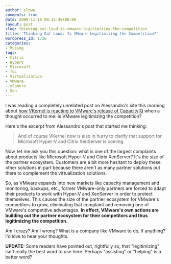 ```yaml
---
author: slowe
comments: true
date: 2009-11-16 09:13:45+00:00
layout: post
slug: thinking-out-loud-is-vmware-legitimizing-the-competition
title: 'Thinking Out Loud: Is VMware Legitimizing the Competition?'
wordpress_id: 1736
categories:
- Musing
tags:
- Citrix
- HyperV
- Microsoft
- ToL
- Virtualization
- VMware
- vSphere
- Xen
---
```


I was reading a completely unrelated post on Alessandro's site this morning about [how VKernel is reacting to VMware's release of CapacityIQ](http://www.virtualization.info/2009/11/vkernel-defends-against-vmware-attack.html?utm_source=feedburner&utm_medium=feed&utm_campaign=Feed%3A+Virtualization_info+(virtualization.info)) when a thought occurred to me: is VMware legitimizing the competition?

Here's the excerpt from Alessandro's post that started me thinking:

>And of course VKernel now is also in hurry to clarify that support for Microsoft Hyper-V and Citrix XenServer is coming.

Now, let me ask you this question: what is one of the largest complaints about products like Microsoft Hyper-V and Citrix XenServer? It's the size of the partner ecosystem. Customers are a bit more hesitant to deploy these other solutions in part because there aren't as many partner solutions out there to complement the virtualization solutions.

So, as VMware expands into new markets like capacity management and monitoring, backups, etc., former VMware-only partners are forced to adapt their products to work with Hyper-V and XenServer in order to protect themselves. This causes the size of the partner ecosystem for VMware's competitors to grow, eliminating that complaint and removing one of VMware's competitive advantages. **In effect, VMware's own actions are building out the partner ecosystem for their competitors and thus legitimizing the competition.**

Am I crazy? Am I wrong? What is a company like VMware to do, if anything? I'd love to hear your thoughts.

**UPDATE:** Some readers have pointed out, rightfully so, that "legitimizing" isn't really the best word to use here. Perhaps "assisting" or "helping" is a better word?
